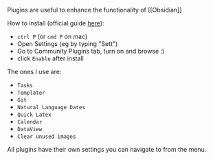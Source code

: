 Plugins are useful to enhance the functionality of [[Obsidian]]

How to install (official guide [here](https://obsidian.rocks/how-to-use-community-plugins-in-obsidian/)):
- `ctrl P` (or `cmd P` on mac)
- Open Settings (eg by typing "Sett")
- Go to Community Plugins tab, turn on and browse :)
- click `Enable` after install

The ones I use are:
- `Tasks`
- `Templater`
- `Git`
- `Natural Language Dates`
- `Quick Latex`
- `Calendar`
- `DataView`
- `Clear unused images`

All plugins have their own settings you can navigate to from the menu.
